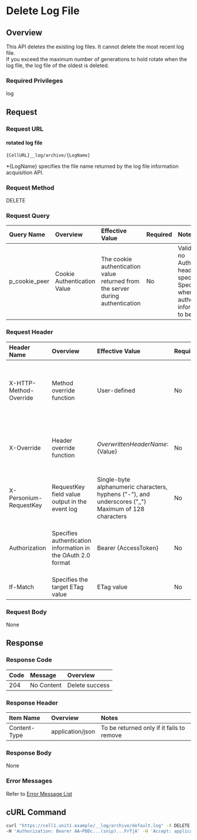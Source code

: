 # Delete Log File

## Overview

This API deletes the existing log files. It cannot delete the most recent log file.  
If you exceed the maximum number of generations to hold rotate when the log file, the log file of the oldest is deleted.

### Required Privileges

log

## Request

### Request URL

#### rotated log file

```
{CellURL}__log/archive/{LogName}
```

\*{LogName} specifies the file name returned by the log file information acquisition API.

### Request Method

DELETE

### Request Query

|Query Name|Overview|Effective Value|Required|Notes|
|:--|:--|:--|:--|:--|
|p_cookie_peer|Cookie Authentication Value|The cookie authentication value returned from the server during authentication|No|Valid only if no Authorization header specified<br>Specify this when cookie authentication information is to be used|

### Request Header

|Header Name|Overview|Effective Value|Required|Notes|
|:--|:--|:--|:--|:--|
|X-HTTP-Method-Override|Method override function|User-defined|No|If you specify this value when requesting with the POST method, the specified value will be used as a method.|
|X-Override|Header override function|${OverwrittenHeaderName}:${Value}|No|Overwrite normal HTTP header value. To overwrite multiple headers, specify multiple X-Override headers.|
|X-Personium-RequestKey|RequestKey field value output in the event log|Single-byte alphanumeric characters, hyphens ("-"), and underscores ("_")<br>Maximum of 128 characters|No|PCS-${UNIXtime} by default|
|Authorization|Specifies authentication information in the OAuth 2.0 format|Bearer {AccessToken}|No|* Authentication tokens are the tokens acquired using the Authentication Token Acquisition API|
|If-Match|Specifies the target ETag value|ETag value|No|[*] by default|

### Request Body

None


## Response

### Response Code

|Code|Message|Overview|
|:--|:--|:--|
|204|No Content|Delete success|

### Response Header

|Item Name|Overview|Notes|
|:--|:--|:--|
|Content-Type|application/json|To be returned only if it fails to remove|

### Response Body

None

### Error Messages

Refer to [Error Message List](004_Error_Messages.md)


## cURL Command

```sh
curl "https://cell1.unit1.example/__log/archive/default.log" -X DELETE -i \
-H 'Authorization: Bearer AA~PBDc...(snip)...FrTjA' -H 'Accept: application/json'
```

